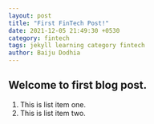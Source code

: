 ```yaml
---
layout: post
title: "First FinTech Post!"
date: 2021-12-05 21:49:30 +0530
category: fintech
tags: jekyll learning category fintech
author: Baiju Dodhia
---
```


## Welcome to first blog post.

1. This is list item one.
2. This is list item two.
